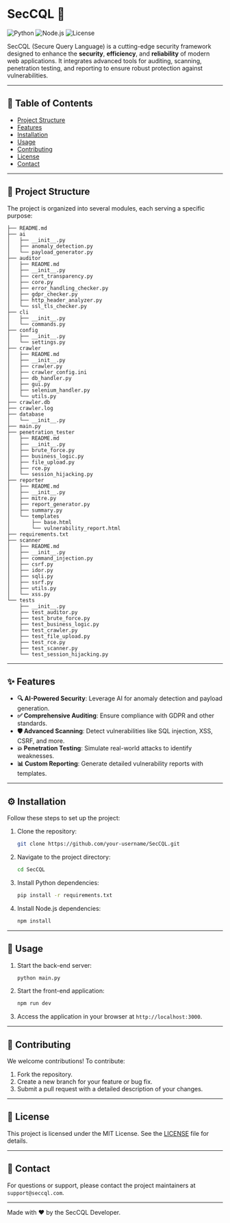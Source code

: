 # SecCQL 🚀  
![Python](https://img.shields.io/badge/Python-3.9%2B-blue) ![Node.js](https://img.shields.io/badge/Node.js-16%2B-green) ![License](https://img.shields.io/badge/License-MIT-yellow)

SecCQL (Secure Query Language) is a cutting-edge security framework designed to enhance the **security**, **efficiency**, and **reliability** of modern web applications. It integrates advanced tools for auditing, scanning, penetration testing, and reporting to ensure robust protection against vulnerabilities.

---

## 📖 Table of Contents
- [Project Structure](#project-structure)
- [Features](#features)
- [Installation](#installation)
- [Usage](#usage)
- [Contributing](#contributing)
- [License](#license)
- [Contact](#contact)

---

## 📂 Project Structure

The project is organized into several modules, each serving a specific purpose:

```
├── README.md
├── ai
│   ├── __init__.py
│   ├── anomaly_detection.py
│   └── payload_generator.py
├── auditor
│   ├── README.md
│   ├── __init__.py
│   ├── cert_transparency.py
│   ├── core.py
│   ├── error_handling_checker.py
│   ├── gdpr_checker.py
│   ├── http_header_analyzer.py
│   └── ssl_tls_checker.py
├── cli
│   ├── __init__.py
│   └── commands.py
├── config
│   ├── __init__.py
│   └── settings.py
├── crawler
│   ├── README.md
│   ├── __init__.py
│   ├── crawler.py
│   ├── crawler_config.ini
│   ├── db_handler.py
│   ├── gui.py
│   ├── selenium_handler.py
│   └── utils.py
├── crawler.db
├── crawler.log
├── database
│   └── __init__.py
├── main.py
├── penetration_tester
│   ├── README.md
│   ├── __init__.py
│   ├── brute_force.py
│   ├── business_logic.py
│   ├── file_upload.py
│   ├── rce.py
│   └── session_hijacking.py
├── reporter
│   ├── README.md
│   ├── __init__.py
│   ├── mitre.py
│   ├── report_generator.py
│   ├── summary.py
│   └── templates
│       ├── base.html
│       └── vulnerability_report.html
├── requirements.txt
├── scanner
│   ├── README.md
│   ├── __init__.py
│   ├── command_injection.py
│   ├── csrf.py
│   ├── idor.py
│   ├── sqli.py
│   ├── ssrf.py
│   ├── utils.py
│   └── xss.py
└── tests
    ├── __init__.py
    ├── test_auditor.py
    ├── test_brute_force.py
    ├── test_business_logic.py
    ├── test_crawler.py
    ├── test_file_upload.py
    ├── test_rce.py
    ├── test_scanner.py
    └── test_session_hijacking.py
```

---

## ✨ Features

- **🔍 AI-Powered Security**: Leverage AI for anomaly detection and payload generation.
- **✅ Comprehensive Auditing**: Ensure compliance with GDPR and other standards.
- **🛡️ Advanced Scanning**: Detect vulnerabilities like SQL injection, XSS, CSRF, and more.
- **💥 Penetration Testing**: Simulate real-world attacks to identify weaknesses.
- **📊 Custom Reporting**: Generate detailed vulnerability reports with templates.

---

## ⚙️ Installation

Follow these steps to set up the project:

1. Clone the repository:
   ```bash
   git clone https://github.com/your-username/SecCQL.git
   ```
2. Navigate to the project directory:
   ```bash
   cd SecCQL
   ```
3. Install Python dependencies:
   ```bash
   pip install -r requirements.txt
   ```
4. Install Node.js dependencies:
   ```bash
   npm install
   ```

---

## 🚀 Usage

1. Start the back-end server:
   ```bash
   python main.py
   ```
2. Start the front-end application:
   ```bash
   npm run dev
   ```
3. Access the application in your browser at `http://localhost:3000`.

---

## 🤝 Contributing

We welcome contributions! To contribute:
1. Fork the repository.
2. Create a new branch for your feature or bug fix.
3. Submit a pull request with a detailed description of your changes.

---

## 📜 License

This project is licensed under the MIT License. See the [LICENSE](./LICENSE) file for details.

---

## 📧 Contact

For questions or support, please contact the project maintainers at `support@seccql.com`.

--- 

Made with ❤️ by the SecCQL Developer.
